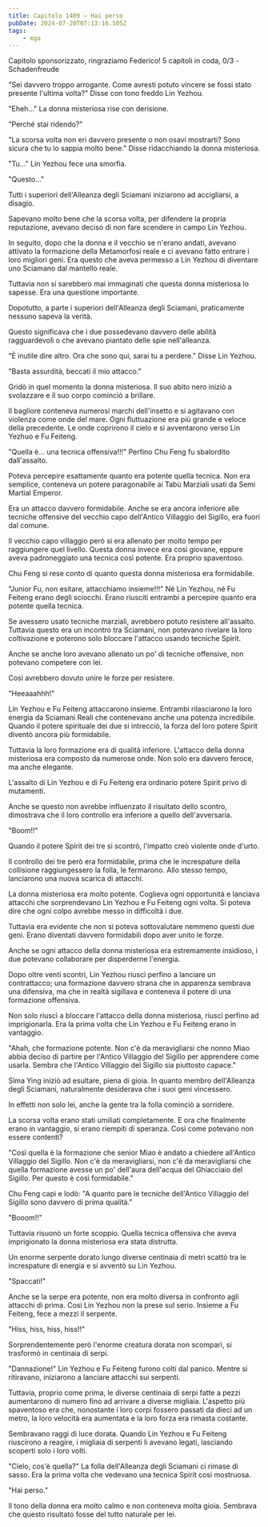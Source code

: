```yaml
---
title: Capitolo 1409 – Hai perso
pubDate: 2024-07-20T07:13:16.505Z
tags:
    - mga
---
```



Capitolo sponsorizzato, ringraziamo Federico!
5 capitoli in coda, 0/3
-Schadenfreude


"Sei davvero troppo arrogante. Come avresti potuto vincere se fossi stato presente l'ultima volta?" Disse con tono freddo Lin Yezhou.


"Eheh..." La donna misteriosa rise con derisione.


"Perché stai ridendo?"


"La scorsa volta non eri davvero presente o non osavi mostrarti? Sono sicura che tu lo sappia molto bene." Disse ridacchiando la donna misteriosa.


"Tu..." Lin Yezhou fece una smorfia.


"Questo..."


Tutti i superiori dell'Alleanza degli Sciamani iniziarono ad accigliarsi, a disagio.


Sapevano molto bene che la scorsa volta, per difendere la propria reputazione, avevano deciso di non fare scendere in campo Lin Yezhou.


In seguito, dopo che la donna e il vecchio se n'erano andati, avevano attivato la formazione della Metamorfosi reale e ci avevano fatto entrare i loro migliori geni. Era questo che aveva permesso a Lin Yezhou di diventare uno Sciamano dal mantello reale.


Tuttavia non si sarebbero mai immaginati che questa donna misteriosa lo sapesse. Era una questione importante.


Dopotutto, a parte i superiori dell'Alleanza degli Sciamani, praticamente nessuno sapeva la verità.


Questo significava che i due possedevano davvero delle abilità ragguardevoli o che avevano piantato delle spie nell'alleanza.


"È inutile dire altro. Ora che sono qui, sarai tu a perdere." Disse Lin Yezhou.


"Basta assurdità, beccati il mio attacco."


Gridò in quel momento la donna misteriosa. Il suo abito nero iniziò a svolazzare e il suo corpo cominciò a brillare.


Il bagliore conteneva numerosi marchi dell'insetto e si agitavano con violenza come onde del mare. Ogni fluttuazione era più grande e veloce della precedente. Le onde coprirono il cielo e si avventarono verso Lin Yezhuo e Fu Feiteng.


"Quella è... una tecnica offensiva!!!" Perfino Chu Feng fu sbalordito dall'assalto.


Poteva percepire esattamente quanto era potente quella tecnica. Non era semplice, conteneva un potere paragonabile ai Tabù Marziali usati da Semi Martial Emperor.


Era un attacco davvero formidabile. Anche se era ancora inferiore alle tecniche offensive del vecchio capo dell'Antico Villaggio del Sigillo, era fuori dal comune.


Il vecchio capo villaggio però si era allenato per molto tempo per raggiungere quel livello. Questa donna invece era così giovane, eppure aveva padroneggiato una tecnica così potente. Era proprio spaventoso.


Chu Feng si rese conto di quanto questa donna misteriosa era formidabile.


"Junior Fu, non esitare, attacchiamo insieme!!!" Né Lin Yezhou, né Fu Feiteng erano degli sciocchi. Erano riusciti entrambi a percepire quanto era potente quella tecnica.


Se avessero usato tecniche marziali, avrebbero potuto resistere all'assalto. Tuttavia questo era un incontro tra Sciamani, non potevano rivelare la loro coltivazione e poterono solo bloccare l'attacco usando tecniche Spirit.


Anche se anche loro avevano allenato un po' di tecniche offensive, non potevano competere con lei.


Così avrebbero dovuto unire le forze per resistere.


"Heeaaahhh!"


Lin Yezhou e Fu Feiteng attaccarono insieme. Entrambi rilasciarono la loro energia da Sciamani Reali che contenevano anche una potenza incredibile. Quando il potere spirituale dei due si intrecciò, la forza del loro potere Spirit diventò ancora più formidabile.


Tuttavia la loro formazione era di qualità inferiore. L'attacco della donna misteriosa era composto da numerose onde. Non solo era davvero feroce, ma anche elegante.


L'assalto di Lin Yezhou e di Fu Feiteng era ordinario potere Spirit privo di mutamenti.


Anche se questo non avrebbe influenzato il risultato dello scontro, dimostrava che il loro controllo era inferiore a quello dell'avversaria.


"Boom!!"


Quando il potere Spirit dei tre si scontrò, l'impatto creò violente onde d'urto.


Il controllo dei tre però era formidabile, prima che le increspature della collisione raggiungessero la folla, le fermarono. Allo stesso tempo, lanciarono una nuova scarica di attacchi.


La donna misteriosa era molto potente. Coglieva ogni opportunità e lanciava attacchi che sorprendevano Lin Yezhou e Fu Feiteng ogni volta. Si poteva dire che ogni colpo avrebbe messo in difficoltà i due.


Tuttavia era evidente che non si poteva sottovalutare nemmeno questi due geni. Erano diventati davvero formidabili dopo aver unito le forze.


Anche se ogni attacco della donna misteriosa era estremamente insidioso, i due potevano collaborare per disperderne l'energia.


Dopo oltre venti scontri, Lin Yezhou riuscì perfino a lanciare un contrattacco; una formazione davvero strana che in apparenza sembrava una difensiva, ma che in realtà sigillava e conteneva il potere di una formazione offensiva.


Non solo riuscì a bloccare l'attacco della donna misteriosa, riuscì perfino ad imprigionarla. Era la prima volta che Lin Yezhou e Fu Feiteng erano in vantaggio.


"Ahah, che formazione potente. Non c'è da meravigliarsi che nonno Miao abbia deciso di partire per l'Antico Villaggio del Sigillo per apprendere come usarla. Sembra che l'Antico Villaggio del Sigillo sia piuttosto capace."


Sima Ying iniziò ad esultare, piena di gioia. In quanto membro dell'Alleanza degli Sciamani, naturalmente desiderava che i suoi geni vincessero.


In effetti non solo lei, anche la gente tra la folla cominciò a sorridere.


La scorsa volta erano stati umiliati completamente. E ora che finalmente erano in vantaggio, si erano riempiti di speranza. Così come potevano non essere contenti?


"Così quella è la formazione che senior Miao è andato a chiedere all'Antico Villaggio del Sigillo. Non c'è da meravigliarsi, non c'è da meravigliarsi che quella formazione avesse un po' dell'aura dell'acqua del Ghiacciaio del Sigillo. Per questo è così formidabile."


Chu Feng capì e lodò: "A quanto pare le tecniche dell'Antico Villaggio del Sigillo sono davvero di prima qualità."


"Booom!!"


Tuttavia risuonò un forte scoppio. Quella tecnica offensiva che aveva imprigionato la donna misteriosa era stata distrutta.


Un enorme serpente dorato lungo diverse centinaia di metri scattò tra le increspature di energia e si avventò su Lin Yezhou.


"Spaccati!"


Anche se la serpe era potente, non era molto diversa in confronto agli attacchi di prima. Così Lin Yezhou non la prese sul serio. Insieme a Fu Feiteng, fece a mezzi il serpente.


"Hiss, hiss, hiss, hiss!!"


Sorprendentemente però l'enorme creatura dorata non scomparì, si trasformò in centinaia di serpi.


"Dannazione!" Lin Yezhou e Fu Feiteng furono colti dal panico. Mentre si ritiravano, iniziarono a lanciare attacchi sui serpenti.


Tuttavia, proprio come prima, le diverse centinaia di serpi fatte a pezzi aumentarono di numero fino ad arrivare a diverse migliaia. L'aspetto più spaventoso era che, nonostante i loro corpi fossero passati da dieci ad un metro, la loro velocità era aumentata e la loro forza era rimasta costante.


Sembravano raggi di luce dorata. Quando Lin Yezhou e Fu Feiteng riuscirono a reagire, i migliaia di serpenti li avevano legati, lasciando scoperti solo i loro volti.


"Cielo, cos'è quella?" La folla dell'Alleanza degli Sciamani ci rimase di sasso. Era la prima volta che vedevano una tecnica Spirit così mostruosa.


"Hai perso."


Il tono della donna era molto calmo e non conteneva molta gioia. Sembrava che questo risultato fosse del tutto naturale per lei.
                                


                                



